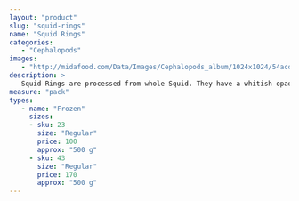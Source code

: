 ```yaml
---
layout: "product"
slug: "squid-rings"
name: "Squid Rings"
categories:
   - "Cephalopods"
images:
   - "http://midafood.com/Data/Images/Cephalopods_album/1024x1024/54acdb860b253565.jpg"
description: >
   Squid Rings are processed from whole Squid. They have a whitish opaque color and are moderately elastic. Squid Rings are best for stir-fried or deep fried calamari.
measure: "pack"
types: 
   - name: "Frozen"
     sizes: 
     - sku: 23
       size: "Regular"
       price: 100
       approx: "500 g"
     - sku: 43
       size: "Regular"
       price: 170
       approx: "500 g"
---
```

